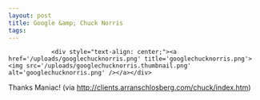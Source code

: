 ```yaml
---
layout: post
title: Google &amp; Chuck Norris
tags:
---
```



                <div style="text-align: center;"><a href='/uploads/googlechucknorris.png' title='googlechucknorris.png'><img src='/uploads/googlechucknorris.thumbnail.png' alt='googlechucknorris.png' /></a></div>
<p>Thanks Maniac! (via <a href="http://clients.arranschlosberg.com/chuck/index.htm"><a href="http://clients.arranschlosberg.com/chuck/index.htm">http://clients.arranschlosberg.com/chuck/index.htm</a></a>)</p>
